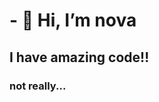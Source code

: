 
<H1>- 👋 Hi, I’m nova</H1><h2>I have amazing code!!</h2><h3>not really... </H2>
<!---
dev-sdb/dev-sdb is a ✨ special ✨ repository because its `README.md` (this file) appears on your GitHub profile.
You can click the Preview link to take a look at your changes.
--->
